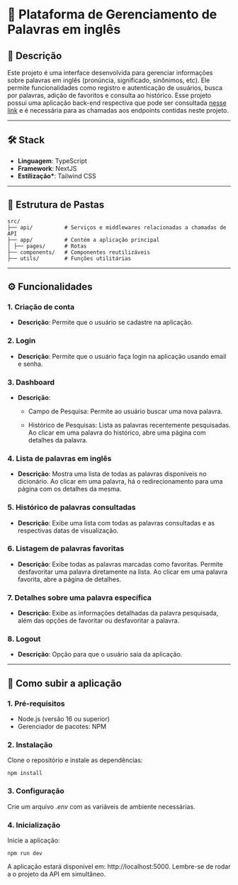 # 📖 Plataforma de Gerenciamento de Palavras em inglês

## 📝 Descrição

Este projeto é uma interface desenvolvida para gerenciar informações sobre palavras em inglês (pronúncia, significado, sinônimos, etc). Ele permite funcionalidades como registro e autenticação de usuários, busca por palavras, adição de favoritos e consulta ao histórico.
Esse projeto possui uma aplicação back-end respectiva que pode ser consultada [nesse link](https://github.com/leticiaflbiazioli/english-words-api) e é necessária para as chamadas aos endpoints contidas neste projeto.

---

## 🛠️ Stack

- **Linguagem**: TypeScript
- **Framework**: NextJS
- **Estilização\***: Tailwind CSS

---

## 📂 Estrutura de Pastas

```
src/
├── api/          # Serviços e middlewares relacionadas a chamadas de API
├── app/          # Contém a aplicação principal
│ ├── pages/      # Rotas
├── components/   # Componentes reutilizáveis
├── utils/        # Funções utilitárias
```

---

## ⚙️ Funcionalidades

### **1. Criação de conta**

- **Descrição**: Permite que o usuário se cadastre na aplicação.

### **2. Login**

- **Descrição**: Permite que o usuário faça login na aplicação usando email e senha.

### **3. Dashboard**

- **Descrição**:

  - Campo de Pesquisa: Permite ao usuário buscar uma nova palavra.

  - Histórico de Pesquisas: Lista as palavras recentemente pesquisadas. Ao clicar em uma palavra do histórico, abre uma página com detalhes da palavra.

### **4. Lista de palavras em inglês**

- **Descrição**: Mostra uma lista de todas as palavras disponíveis no dicionário. Ao clicar em uma palavra, há o redirecionamento para uma página com os detalhes da mesma.

### **5. Histórico de palavras consultadas**

- **Descrição**: Exibe uma lista com todas as palavras consultadas e as respectivas datas de visualização.

### **6. Listagem de palavras favoritas**

- **Descrição**: Exibe todas as palavras marcadas como favoritas. Permite desfavoritar uma palavra diretamente na lista. Ao clicar em uma palavra favorita, abre a página de detalhes.

### **7. Detalhes sobre uma palavra específica**

- **Descrição**: Exibe as informações detalhadas da palavra pesquisada, além das opções de favoritar ou desfavoritar a palavra.

### **8. Logout**

- **Descrição**: Opção para que o usuário saia da aplicação.

---

## 🚀 Como subir a aplicação

### **1. Pré-requisitos**

- Node.js (versão 16 ou superior)
- Gerenciador de pacotes: NPM

### **2. Instalação**

Clone o repositório e instale as dependências:

`npm install`

### **3. Configuração**

Crie um arquivo _.env_ com as variáveis de ambiente necessárias.

### **4. Inicialização**

Inicie a aplicação:

`npm run dev`

A aplicação estará disponível em: http://localhost:5000. Lembre-se de rodar a o projeto da API em simultâneo.
